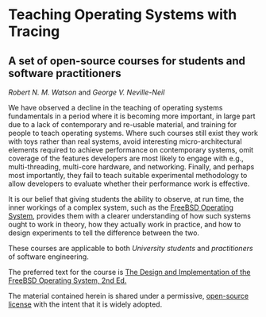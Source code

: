 # Teaching Operating Systems with Tracing #

## A set of open-source courses for students and software practitioners ##

*Robert N. M. Watson* and *George V. Neville-Neil*

We have observed a decline in the teaching of operating systems
fundamentals in a period where it is becoming more important, in large
part due to a lack of contemporary and re-usable material, and
training for people to teach operating systems. Where such courses
still exist they work with toys rather than real systems, avoid
interesting micro-architectural elements required to achieve
performance on contemporary systems, omit coverage of the features
developers are most likely to engage with e.g., multi-threading,
multi-core hardware, and networking.  Finally, and perhaps most
importantly, they fail to teach suitable experimental methodology to
allow developers to evaluate whether their performance work is
effective.

It is our belief that giving students the ability to observe, at run
time, the inner workings of a complex system, such as the
[FreeBSD Operating System](http://www.freebsd.org), provides them with
a clearer understanding of how such systems ought to work in theory,
how they actually work in practice, and how to design experiments to
tell the difference between the two.

These courses are applicable to both *University students* and
*practitioners* of software engineering.

The preferred text for the course is
[The Design and Implementation of the FreeBSD Operating System, 2nd Ed.](http://www.informit.com/store/design-and-implementation-of-the-freebsd-operating-9780321968975)

The material contained herein is shared under a permissive,
[open-source license](LICENSE.md) with the intent that it is widely
adopted.


